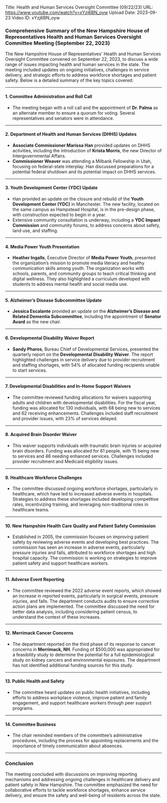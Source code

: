 Title: Health and Human Services Oversight Committee (09/22/23)
URL: https://www.youtube.com/watch?v=xYzj6BN_oyw
Upload Date: 2023-09-23
Video ID: xYzj6BN_oyw

### Comprehensive Summary of the New Hampshire House of Representatives Health and Human Services Oversight Committee Meeting (September 22, 2023)

The New Hampshire House of Representatives' Health and Human Services Oversight Committee convened on September 22, 2023, to discuss a wide range of issues impacting health and human services in the state. The meeting included updates on ongoing initiatives, challenges in service delivery, and strategic efforts to address workforce shortages and patient safety. Below is a detailed summary of the key topics covered:

---

#### **1. Committee Administration and Roll Call**
- The meeting began with a roll call and the appointment of **Dr. Palma** as an alternate member to ensure a quorum for voting. Several representatives and senators were in attendance.

---

#### **2. Department of Health and Human Services (DHHS) Updates**
- **Associate Commissioner Marissa Han** provided updates on DHHS activities, including the introduction of **Krista Morris**, the new Director of Intergovernmental Affairs. 
- **Commissioner Weaver** was attending a Milbank Fellowship in Utah, focusing on federal-state interplay. Han discussed preparations for a potential federal shutdown and its potential impact on DHHS services.

---

#### **3. Youth Development Center (YDC) Update**
- Han provided an update on the closure and rebuild of the **Youth Development Center (YDC)** in Manchester. The new facility, located on the same campus as Hampstead Hospital, is in the pre-design phase, with construction expected to begin in a year. 
- Extensive community consultation is underway, including a **YDC Impact Commission** and community forums, to address concerns about safety, land use, and staffing.

---

#### **4. Media Power Youth Presentation**
- **Heather Ingalls**, Executive Director of **Media Power Youth**, presented the organization’s mission to promote media literacy and healthy communication skills among youth. The organization works with schools, parents, and community groups to teach critical thinking and digital wellness. They also highlighted a curriculum developed with students to address mental health and social media use.

---

#### **5. Alzheimer’s Disease Subcommittee Update**
- **Jessica Escalante** provided an update on the **Alzheimer’s Disease and Related Dementia Subcommittee**, including the appointment of **Senator Avard** as the new chair.

---

#### **6. Developmental Disability Waiver Report**
- **Sandy Pharos**, Bureau Chief of Developmental Services, presented the quarterly report on the **Developmental Disability Waiver**. The report highlighted challenges in service delivery due to provider recruitment and staffing shortages, with 54% of allocated funding recipients unable to start services.

---

#### **7. Developmental Disabilities and In-Home Support Waivers**
- The committee reviewed funding allocations for waivers supporting adults and children with developmental disabilities. For the fiscal year, funding was allocated for 130 individuals, with 68 being new to services and 62 receiving enhancements. Challenges included staff recruitment and provider issues, with 23% of services delayed.

---

#### **8. Acquired Brain Disorder Waiver**
- This waiver supports individuals with traumatic brain injuries or acquired brain disorders. Funding was allocated for 61 people, with 15 being new to services and 46 needing enhanced services. Challenges included provider recruitment and Medicaid eligibility issues.

---

#### **9. Healthcare Workforce Challenges**
- The committee discussed ongoing workforce shortages, particularly in healthcare, which have led to increased adverse events in hospitals. Strategies to address these shortages included developing competitive rates, incentivizing training, and leveraging non-traditional roles in healthcare teams.

---

#### **10. New Hampshire Health Care Quality and Patient Safety Commission**
- Established in 2005, the commission focuses on improving patient safety by reviewing adverse events and developing best practices. The commission has seen an increase in adverse events, particularly pressure injuries and falls, attributed to workforce shortages and high hospital capacity. The commission is working on strategies to improve patient safety and support healthcare workers.

---

#### **11. Adverse Event Reporting**
- The committee reviewed the 2022 adverse event reports, which showed an increase in reported events, particularly in surgical events, pressure injuries, and falls. The department conducts audits to ensure corrective action plans are implemented. The committee discussed the need for better data analysis, including considering patient census, to understand the context of these increases.

---

#### **12. Merrimack Cancer Concerns**
- The department reported on the third phase of its response to cancer concerns in **Merrimack, NH**. Funding of $500,000 was appropriated for a feasibility study to determine the potential for a full epidemiological study on kidney cancers and environmental exposures. The department has not identified additional funding sources for this study.

---

#### **13. Public Health and Safety**
- The committee heard updates on public health initiatives, including efforts to address workplace violence, improve patient and family engagement, and support healthcare workers through peer support programs.

---

#### **14. Committee Business**
- The chair reminded members of the committee’s administrative procedures, including the process for appointing replacements and the importance of timely communication about absences.

---

### **Conclusion**
The meeting concluded with discussions on improving reporting mechanisms and addressing ongoing challenges in healthcare delivery and patient safety in New Hampshire. The committee emphasized the need for collaborative efforts to tackle workforce shortages, enhance service delivery, and ensure the safety and well-being of residents across the state.